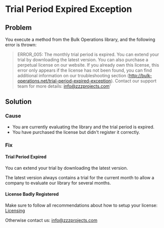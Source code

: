 # Trial Period Expired Exception

## Problem

You execute a method from the Bulk Operations library, and the following error is thrown:

> ERROR_005: The monthly trial period is expired. You can extend your trial by downloading the latest version. You can also purchase a perpetual license on our website. If you already own this license, this error only appears if the license has not been found, you can find additional information on our troubleshooting section (http://bulk-operations.net/trial-period-expired-exception). Contact our support team for more details: <a href="mailto:info@zzzprojects.com">info@zzzprojects.com</a>'

## Solution

### Cause

- You are currently evaluating the library and the trial period is expired.
- You have purchased the license but didn't register it correctly.

### Fix

#### Trial Period Expired

You can extend your trial by downloading the latest version.

The latest version always contains a trial for the current month to allow a company to evaluate our library for several months.

#### License Badly Registered

Make sure to follow all recommendations about how to setup your license: [Licensing](/licensing)

Otherwise contact us: <a href="mailto:info@zzzprojects.com">info@zzzprojects.com</a>
